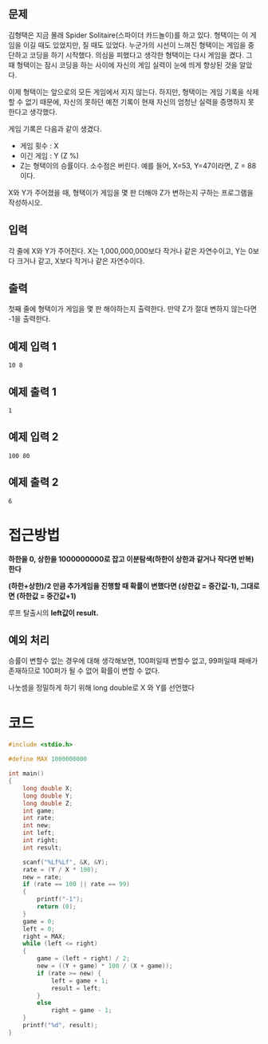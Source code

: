 ## 문제

김형택은 지금 몰래 Spider Solitaire(스파이더 카드놀이)를 하고 있다. 형택이는 이 게임을 이길 때도 있었지만, 질 때도 있었다. 누군가의 시선이 느껴진 형택이는 게임을 중단하고 코딩을 하기 시작했다. 의심을 피했다고 생각한 형택이는 다시 게임을 켰다. 그 때 형택이는 잠시 코딩을 하는 사이에 자신의 게임 실력이 눈에 띄게 향상된 것을 알았다.

이제 형택이는 앞으로의 모든 게임에서 지지 않는다. 하지만, 형택이는 게임 기록을 삭제 할 수 없기 때문에, 자신의 못하던 예전 기록이 현재 자신의 엄청난 실력을 증명하지 못한다고 생각했다.

게임 기록은 다음과 같이 생겼다.

- 게임 횟수 : X
- 이긴 게임 : Y (Z %)
- Z는 형택이의 승률이다. 소수점은 버린다. 예를 들어, X=53, Y=47이라면, Z = 88이다.

X와 Y가 주어졌을 때, 형택이가 게임을 몇 판 더해야 Z가 변하는지 구하는 프로그램을 작성하시오.

## 입력

각 줄에 X와 Y가 주어진다. X는 1,000,000,000보다 작거나 같은 자연수이고, Y는 0보다 크거나 같고, X보다 작거나 같은 자연수이다.

## 출력

첫째 줄에 형택이가 게임을 몇 판 해야하는지 출력한다. 만약 Z가 절대 변하지 않는다면 -1을 출력한다.

## 예제 입력 1

```
10 8

```

## 예제 출력 1

```
1

```

## 예제 입력 2

```
100 80

```

## 예제 출력 2

```
6
```

# 접근방법

**하한을 0, 상한을 1000000000로 잡고 이분탐색(하한이 상한과 같거나 작다면 반복)한다**

**(하한+상한)/2  만큼 추가게임을 진행할 때 확률이 변했다면 (상한값 = 중간값-1), 그대로면 (하한값 = 중간값+1)**

루프 탈출시의 **left값이  result.**

## 예외 처리

승률이 변할수 없는 경우에 대해 생각해보면, 100퍼일때 변할수 없고, 99퍼일때 패배가 존재하므로 100퍼가 될 수 없어 확률이 변할 수 없다.

나눗셈을 정밀하게 하기 위해 long double로 X 와 Y를 선언했다

# 코드

```c
#include <stdio.h>

#define MAX 1000000000

int main()
{
	long double X;
	long double Y;
	long double Z;
	int game;
	int	rate;
	int	new;
	int left;
	int right;
	int result;

	scanf("%Lf%Lf", &X, &Y);
	rate = (Y / X * 100);
	new = rate;
	if (rate == 100 || rate == 99)
	{
		printf("-1");
		return (0);
	}
	game = 0;
	left = 0;
	right = MAX;
	while (left <= right)
	{
		game = (left + right) / 2;
		new = ((Y + game) * 100 / (X + game));
		if (rate >= new) {
			left = game + 1;
			result = left;
		}
		else
			right = game - 1;
	}
	printf("%d", result);
}
```
